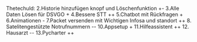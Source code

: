 Thetechuld:
2.Historie hinzufügen knopf und Löschenfunktion +-
3.Alle Daten Lösen für DSVGO +
4.Bessere STT ++
5.Chatbot mit Rückfragen +
6.Animationen -
7.Packet versenden mit Wichtigen Infosa und standort ++
8. Satelitengestützte Notrufnummern --
10.Appsetup +
11.Hilfeassistent ++
12. Hausarzt --
13.Pycharter ++